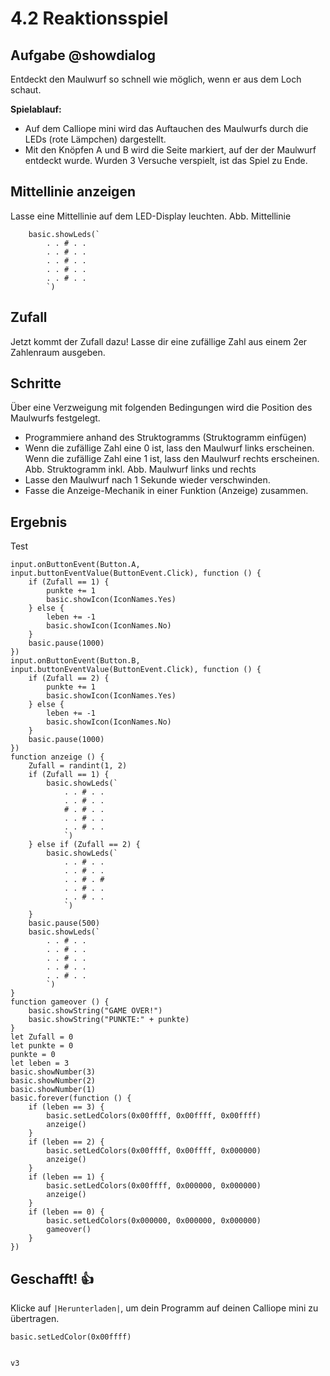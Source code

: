 # 4.2 Reaktionsspiel

## Aufgabe @showdialog
Entdeckt den Maulwurf so schnell wie möglich, wenn er aus dem Loch schaut. 

**Spielablauf:**
- Auf dem Calliope mini wird das Auftauchen des Maulwurfs durch die LEDs (rote Lämpchen) dargestellt. 
- Mit den Knöpfen A und B wird die Seite markiert, auf der der Maulwurf entdeckt wurde.
Wurden 3 Versuche verspielt, ist das Spiel zu Ende.

## Mittellinie anzeigen
Lasse eine Mittellinie auf dem LED-Display leuchten.
Abb. Mittellinie

```blocks
    basic.showLeds(`
        . . # . .
        . . # . .
        . . # . .
        . . # . .
        . . # . .
        `)
```

## Zufall
Jetzt kommt der Zufall dazu! Lasse dir eine zufällige Zahl aus einem 2er Zahlenraum ausgeben.


## Schritte



Über eine Verzweigung mit folgenden Bedingungen wird die Position des Maulwurfs festgelegt.
- Programmiere anhand des Struktogramms (Struktogramm einfügen)
- Wenn die zufällige Zahl eine 0 ist, lass den Maulwurf links erscheinen.
Wenn die zufällige Zahl eine 1 ist, lass den Maulwurf rechts erscheinen.
Abb. Struktogramm inkl. Abb. Maulwurf links und rechts
- Lasse den Maulwurf nach 1 Sekunde wieder verschwinden.
- Fasse die Anzeige-Mechanik in einer Funktion (Anzeige) zusammen.

## Ergebnis

Test 

```blocks
input.onButtonEvent(Button.A, input.buttonEventValue(ButtonEvent.Click), function () {
    if (Zufall == 1) {
        punkte += 1
        basic.showIcon(IconNames.Yes)
    } else {
        leben += -1
        basic.showIcon(IconNames.No)
    }
    basic.pause(1000)
})
input.onButtonEvent(Button.B, input.buttonEventValue(ButtonEvent.Click), function () {
    if (Zufall == 2) {
        punkte += 1
        basic.showIcon(IconNames.Yes)
    } else {
        leben += -1
        basic.showIcon(IconNames.No)
    }
    basic.pause(1000)
})
function anzeige () {
    Zufall = randint(1, 2)
    if (Zufall == 1) {
        basic.showLeds(`
            . . # . .
            . . # . .
            # . # . .
            . . # . .
            . . # . .
            `)
    } else if (Zufall == 2) {
        basic.showLeds(`
            . . # . .
            . . # . .
            . . # . #
            . . # . .
            . . # . .
            `)
    }
    basic.pause(500)
    basic.showLeds(`
        . . # . .
        . . # . .
        . . # . .
        . . # . .
        . . # . .
        `)
}
function gameover () {
    basic.showString("GAME OVER!")
    basic.showString("PUNKTE:" + punkte)
}
let Zufall = 0
let punkte = 0
punkte = 0
let leben = 3
basic.showNumber(3)
basic.showNumber(2)
basic.showNumber(1)
basic.forever(function () {
    if (leben == 3) {
        basic.setLedColors(0x00ffff, 0x00ffff, 0x00ffff)
        anzeige()
    }
    if (leben == 2) {
        basic.setLedColors(0x00ffff, 0x00ffff, 0x000000)
        anzeige()
    }
    if (leben == 1) {
        basic.setLedColors(0x00ffff, 0x000000, 0x000000)
        anzeige()
    }
    if (leben == 0) {
        basic.setLedColors(0x000000, 0x000000, 0x000000)
        gameover()
    }
})
```



## Geschafft! 👍
Klicke auf ``|Herunterladen|``, um dein Programm auf deinen Calliope mini zu übertragen.


```ghost
basic.setLedColor(0x00ffff)
```


```template

```

```package
v3
```